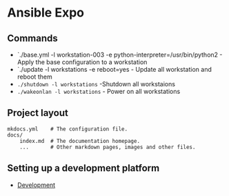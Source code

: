# Ansible Expo

## Commands

* `./base.yml -l workstation-003 -e python-interpreter=/usr/bin/python2 - Apply the base configuration to a workstation
* `./update -l workstations -e reboot=yes - Update all workstation and reboot them
* `./shutdown -l workstations` -Shutdown all workstaions
* `./wakeonlan -l workstations` - Power on all workstations

## Project layout

    mkdocs.yml    # The configuration file.
    docs/
        index.md  # The documentation homepage.
        ...       # Other markdown pages, images and other files.

## Setting up a development platform

* [Development](development/index.md)


